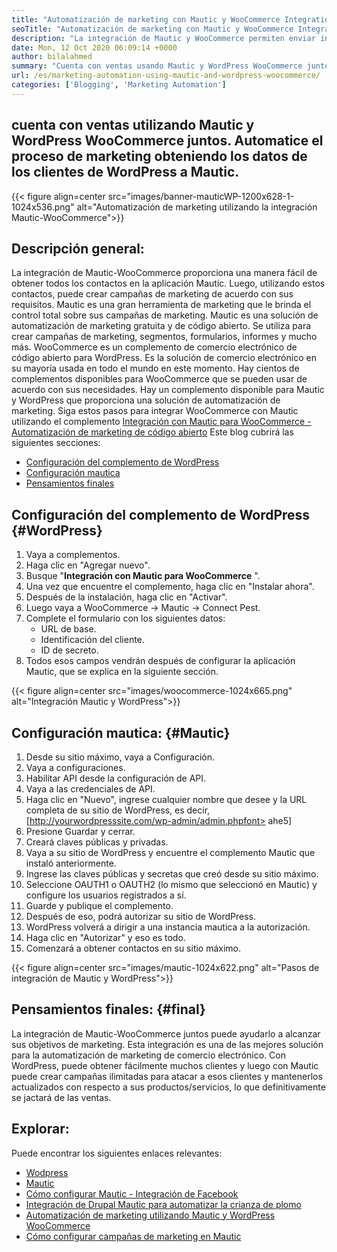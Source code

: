 ```yaml
---
title: "Automatización de marketing con Mautic y WooCommerce Integration" 
seoTitle: "Automatización de marketing con Mautic y WooCommerce Integration" 
description: "La integración de Mautic y WooCommerce permiten enviar información de contacto de sitios de WordPress a Mautic. Eso ayuda a comercializar productos a través de la aplicación Mautic." 
date: Mon, 12 Oct 2020 06:09:14 +0000
author: bilalahmed
summary: "Cuenta con ventas usando Mautic y WordPress WooCommerce juntos. Automatice el proceso de marketing obteniendo los datos de los clientes de WordPress a Mautic." 
url: /es/marketing-automation-using-mautic-and-wordpress-woocommerce/
categories: ['Blogging', 'Marketing Automation']
---
```


## cuenta con ventas utilizando Mautic y WordPress WooCommerce juntos. Automatice el proceso de marketing obteniendo los datos de los clientes de WordPress a Mautic.

{{< figure align=center src="images/banner-mauticWP-1200x628-1-1024x536.png" alt="Automatización de marketing utilizando la integración Mautic-WooCommerce">}}


## Descripción general:
La integración de Mautic-WooCommerce proporciona una manera fácil de obtener todos los contactos en la aplicación Mautic. Luego, utilizando estos contactos, puede crear campañas de marketing de acuerdo con sus requisitos. Mautic es una gran herramienta de marketing que le brinda el control total sobre sus campañas de marketing.
Mautic es una solución de automatización de marketing gratuita y de código abierto. Se utiliza para crear campañas de marketing, segmentos, formularios, informes y mucho más.
WooCommerce es un complemento de comercio electrónico de código abierto para WordPress. Es la solución de comercio electrónico en su mayoría usada en todo el mundo en este momento. Hay cientos de complementos disponibles para WooCommerce que se pueden usar de acuerdo con sus necesidades.
Hay un complemento disponible para Mautic y WordPress que proporciona una solución de automatización de marketing. Siga estos pasos para integrar WooCommerce con Mautic utilizando el complemento [Integración con Mautic para WooCommerce - Automatización de marketing de código abierto][1]
Este blog cubrirá las siguientes secciones:
  * [Configuración del complemento de WordPress][2]
  * [Configuración mautica][3]
  * [Pensamientos finales][4]

## Configuración del complemento de WordPress   {#WordPress}
  1. Vaya a complementos.
  2. Haga clic en "Agregar nuevo".
  3. Busque "**Integración con Mautic para WooCommerce** ".
  4. Una vez que encuentre el complemento, haga clic en "Instalar ahora".
  5. Después de la instalación, haga clic en "Activar".
  6. Luego vaya a WooCommerce -> Mautic -> Connect Pest.
  7. Complete el formulario con los siguientes datos:
      * URL de base.
      * Identificación del cliente.
      * ID de secreto.
  8. Todos esos campos vendrán después de configurar la aplicación Mautic, que se explica en la siguiente sección.

{{< figure align=center src="images/woocommerce-1024x665.png" alt="Integración Mautic y WordPress">}}


## Configuración mautica:   {#Mautic}
  1. Desde su sitio máximo, vaya a Configuración.
  2. Vaya a configuraciones.
  3. Habilitar API desde la configuración de API.
  4. Vaya a las credenciales de API.
  5. Haga clic en "Nuevo", ingrese cualquier nombre que desee y la URL completa de su sitio de WordPress, es decir, [http://yourwordpresssite.com/wp-admin/admin.phpfont> ahe5]
  6. Presione Guardar y cerrar.
  7. Creará claves públicas y privadas.
  8. Vaya a su sitio de WordPress y encuentre el complemento Mautic que instaló anteriormente.
  9. Ingrese las claves públicas y secretas que creó desde su sitio máximo.
 10. Seleccione OAUTH1 o OAUTH2 (lo mismo que seleccionó en Mautic) y configure los usuarios registrados a sí.
 11. Guarde y publique el complemento.
 12. Después de eso, podrá autorizar su sitio de WordPress.
 13. WordPress volverá a dirigir a una instancia mautica a la autorización.
 14. Haga clic en "Autorizar" y eso es todo.
 15. Comenzará a obtener contactos en su sitio máximo.

{{< figure align=center src="images/mautic-1024x622.png" alt="Pasos de integración de Mautic y WordPress">}}


## Pensamientos finales:   {#final}
La integración de Mautic-WooCommerce juntos puede ayudarlo a alcanzar sus objetivos de marketing. Esta integración es una de las mejores solución para la automatización de marketing de comercio electrónico. Con WordPress, puede obtener fácilmente muchos clientes y luego con Mautic puede crear campañas ilimitadas para atacar a esos clientes y mantenerlos actualizados con respecto a sus productos/servicios, lo que definitivamente se jactará de las ventas.

## Explorar:
Puede encontrar los siguientes enlaces relevantes:
  * [Wodpress][6]
  * [Mautic][7]
  * [Cómo configurar Mautic - Integración de Facebook][8]
  * [Integración de Drupal Mautic para automatizar la crianza de plomo][9]
  * [Automatización de marketing utilizando Mautic y WordPress WooCommerce][10]
  * [Cómo configurar campañas de marketing en Mautic][11]

  
[1]: https://href.li/?https://wordpress.org/plugins/enhanced-woocommerce-mautic-integration/
[2]: #wordpress
[3]: #mautic
[4]: #final
[5]: https://href.li/?http://yourWordpressSite.com/wp-admin/admin.php
[6]: https://products.containerize.com/blogging/wordpress
[7]: https://products.containerize.com/marketing-automation/mautic
[8]: https://blog.containerize.com/marketing-automation/how-to-setup-mautic-facebook-integration/
[9]: https://blog.containerize.com/content-management/drupal-tutorial-automate-lead-growth-with-drupal-mautic/
[10]: https://blog.containerize.com/blogging/es/marketing-automation-using-mautic-and-wordpress-woocommerce/
[11]: https://blog.containerize.com/marketing-automation/how-to-setup-marketing-campaigns-using-mautic-campaign-builder/
